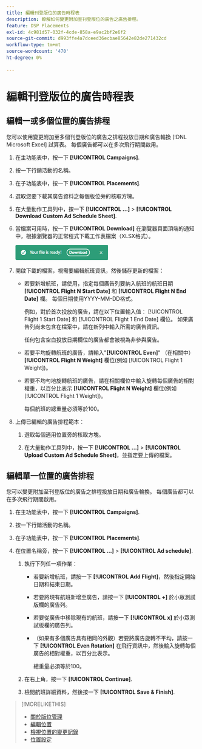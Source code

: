 ```yaml
---
title: 編輯刊登版位的廣告時程表
description: 瞭解如何變更附加至刊登版位的廣告之廣告排程。
feature: DSP Placements
exl-id: 4c981d57-032f-4cde-858a-e9ac2bf2e6f2
source-git-commit: d993ffe4a7dceed36ecbae85642e82de271432cd
workflow-type: tm+mt
source-wordcount: '470'
ht-degree: 0%

---
```


# 編輯刊登版位的廣告時程表

## 編輯一或多個位置的廣告排程

您可以使用變更附加至多個刊登版位的廣告之排程投放日期和廣告輪換 [!DNL Microsoft Excel] 試算表。 每個廣告都可以在多次飛行期間啟用。

1. 在主功能表中，按一下 **[!UICONTROL Campaigns]**.

1. 按一下行銷活動的名稱。

1. 在子功能表中，按一下 **[!UICONTROL Placements]**.

1. 選取您要下載其廣告資料之每個版位旁的核取方塊。

1. 在大量動作工具列中，按一下 **[!UICONTROL ...]** > **[!UICONTROL Download Custom Ad Schedule Sheet]**.

1. 當檔案可用時，按一下 **[!UICONTROL Download]** 在瀏覽器頁面頂端的通知中，根據瀏覽器的正常程式下載工作表檔案（XLSX格式）。

   ![下載就緒通知](/help/dsp/assets/download-ready.png "下載就緒通知")

1. 開啟下載的檔案，視需要編輯航班資訊，然後儲存更新的檔案：

   * 若要新增航班，請使用，指定每個廣告列要納入航班的航班日期 **[!UICONTROL Flight N Start Date]** 和 **[!UICONTROL Flight N End Date]** 欄。 每個日期使用YYYY-MM-DD格式。

     例如，對於首次投放的廣告，請在以下位置輸入值： [!UICONTROL Flight 1 Start Date] 和 [!UICONTROL Flight 1 End Date] 欄位。 如果廣告列尚未包含在檔案中，請在新列中輸入所需的廣告資訊。

     任何包含空白投放日期欄位的廣告都會被視為非參與廣告。

   * 若要平均旋轉航班的廣告，請輸入&quot;**[!UICONTROL Even]**&quot; （在相關中） **[!UICONTROL Flight N Weight]** 欄位(例如 [!UICONTROL Flight 1 Weight])。

   * 若要不均勻地旋轉航班的廣告，請在相關欄位中輸入旋轉每個廣告的相對權重，以百分比表示 **[!UICONTROL Flight N Weight]** 欄位(例如 [!UICONTROL Flight 1 Weight])。

     每個航班的總重量必須等於100。

1. 上傳已編輯的廣告排程範本：

   1. 選取每個適用位置旁的核取方塊。

   1. 在大量動作工具列中，按一下 **[!UICONTROL ...]** > **[!UICONTROL Upload Custom Ad Schedule Sheet]**，並指定要上傳的檔案。

## 編輯單一位置的廣告排程

<!-- Some placements don't have this option. Clarify which placement types aren't eligible -- just simple ad serving placements (PG ones seem okay)? And anything else? -->

您可以變更附加至刊登版位的廣告之排程投放日期和廣告輪換。 每個廣告都可以在多次飛行期間啟用。

1. 在主功能表中，按一下 **[!UICONTROL Campaigns]**.

1. 按一下行銷活動的名稱。

1. 在子功能表中，按一下 **[!UICONTROL Placements]**.

1. 在位置名稱旁，按一下  **[!UICONTROL ...]** > **[!UICONTROL Ad schedule]**.

   1. 執行下列任一項作業：

      * 若要新增航班，請按一下 **[!UICONTROL Add Flight]**，然後指定開始日期和結束日期。

      * 若要將現有航班新增至廣告，請按一下 **[!UICONTROL +]** 於小眾測試版欄的廣告列。

      * 若要從廣告中移除現有的航班，請按一下 **[!UICONTROL x]** 於小眾測試版欄的廣告列。

      * （如果有多個廣告具有相同的外觀）若要將廣告旋轉不平均，請按一下 **[!UICONTROL Even Rotation]** 在飛行資訊中，然後輸入旋轉每個廣告的相對權重，以百分比表示。

        總重量必須等於100。

   1. 在右上角，按一下 **[!UICONTROL Continue]**.

   1. 檢閱航班詳細資料，然後按一下 **[!UICONTROL Save & Finish]**.

>[!MORELIKETHIS]
>
>* [關於版位管理](placement-about.md)
>* [編輯位置](placement-edit.md)
>* [檢視位置的變更記錄](placement-change-log.md)
>* [位置設定](placement-settings.md)
